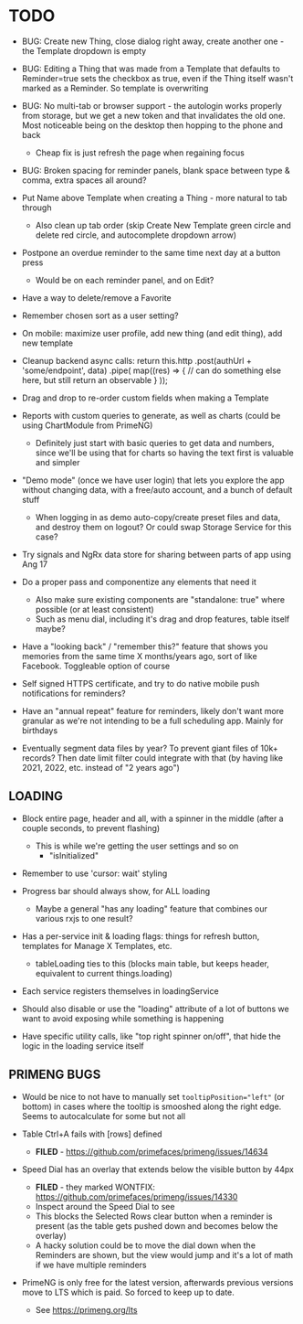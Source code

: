 # TODO
- BUG: Create new Thing, close dialog right away, create another one - the Template dropdown is empty
- BUG: Editing a Thing that was made from a Template that defaults to Reminder=true sets the checkbox as true, even if the Thing itself wasn't marked as a Reminder. So template is overwriting
- BUG: No multi-tab or browser support - the autologin works properly from storage, but we get a new token and that invalidates the old one. Most noticeable being on the desktop then hopping to the phone and back
  - Cheap fix is just refresh the page when regaining focus
- BUG: Broken spacing for reminder panels, blank space between type & comma, extra spaces all around?
- Put Name above Template when creating a Thing - more natural to tab through
  - Also clean up tab order (skip Create New Template green circle and delete red circle, and autocomplete dropdown arrow)
- Postpone an overdue reminder to the same time next day at a button press
  - Would be on each reminder panel, and on Edit?
- Have a way to delete/remove a Favorite
- Remember chosen sort as a user setting?
- On mobile: maximize user profile, add new thing (and edit thing), add new template
- Cleanup backend async calls:
 return this.http
   .post(authUrl + 'some/endpoint', data)
   .pipe(
     map((res) => {
       // can do something else here, but still return an observable
     }
   ));

- Drag and drop to re-order custom fields when making a Template

- Reports with custom queries to generate, as well as charts (could be using ChartModule from PrimeNG)
  - Definitely just start with basic queries to get data and numbers, since we'll be using that for charts so having the text first is valuable and simpler

- "Demo mode" (once we have user login) that lets you explore the app without changing data, with a free/auto account, and a bunch of default stuff
  - When logging in as demo auto-copy/create preset files and data, and destroy them on logout? Or could swap Storage Service for this case?

- Try signals and NgRx data store for sharing between parts of app using Ang 17
- Do a proper pass and componentize any elements that need it
  - Also make sure existing components are "standalone: true" where possible (or at least consistent)
  - Such as menu dial, including it's drag and drop features, table itself maybe?
- Have a "looking back" / "remember this?" feature that shows you memories from the same time X months/years ago, sort of like Facebook. Toggleable option of course
- Self signed HTTPS certificate, and try to do native mobile push notifications for reminders?
- Have an "annual repeat" feature for reminders, likely don't want more granular as we're not intending to be a full scheduling app. Mainly for birthdays
- Eventually segment data files by year? To prevent giant files of 10k+ records? Then date limit filter could integrate with that (by having like 2021, 2022, etc. instead of "2 years ago")

## LOADING
- Block entire page, header and all, with a spinner in the middle (after a couple seconds, to prevent flashing)
  - This is while we're getting the user settings and so on
    - "isInitialized"
- Remember to use 'cursor: wait' styling

- Progress bar should always show, for ALL loading
  - Maybe a general "has any loading" feature that combines our various rxjs to one result?

- Has a per-service init & loading flags: things for refresh button, templates for Manage X Templates, etc.
  - tableLoading ties to this (blocks main table, but keeps header, equivalent to current things.loading)
- Each service registers themselves in loadingService

- Should also disable or use the "loading" attribute of a lot of buttons we want to avoid exposing while something is happening

- Have specific utility calls, like "top right spinner on/off", that hide the logic in the loading service itself

## PRIMENG BUGS
- Would be nice to not have to manually set `tooltipPosition="left"` (or bottom) in cases where the tooltip is smooshed along the right edge. Seems to autocalculate for some but not all

- Table Ctrl+A fails with [rows] defined
  - **FILED** - https://github.com/primefaces/primeng/issues/14634

- Speed Dial has an overlay that extends below the visible button by 44px
  - **FILED** - they marked WONTFIX: https://github.com/primefaces/primeng/issues/14330
  - Inspect around the Speed Dial to see
  - This blocks the Selected Rows clear button when a reminder is present (as the table gets pushed down and becomes below the overlay)
  - A hacky solution could be to move the dial down when the Reminders are shown, but the view would jump and it's a lot of math if we have multiple reminders

- PrimeNG is only free for the latest version, afterwards previous versions move to LTS which is paid. So forced to keep up to date.
  - See https://primeng.org/lts
